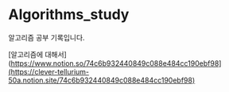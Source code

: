 # Algorithms_study
알고리즘 공부 기록입니다.

[알고리즘에 대해서](https://www.notion.so/74c6b932440849c088e484cc190ebf98](https://clever-tellurium-50a.notion.site/74c6b932440849c088e484cc190ebf98)
